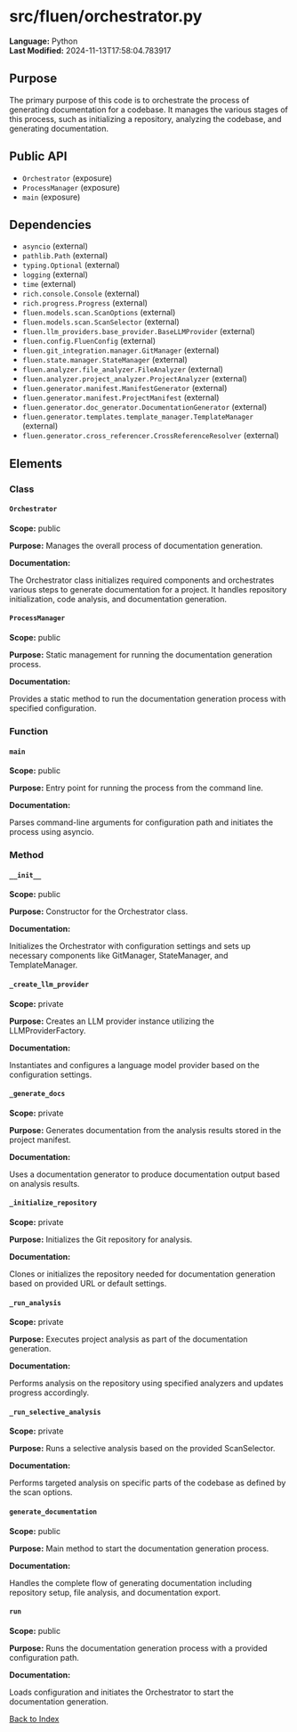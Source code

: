 # src/fluen/orchestrator.py

**Language:** Python  
**Last Modified:** 2024-11-13T17:58:04.783917

## Purpose

The primary purpose of this code is to orchestrate the process of generating documentation for a codebase. It manages the various stages of this process, such as initializing a repository, analyzing the codebase, and generating documentation.

## Public API

- `Orchestrator` (exposure)
- `ProcessManager` (exposure)
- `main` (exposure)

## Dependencies

- `asyncio` (external)
- `pathlib.Path` (external)
- `typing.Optional` (external)
- `logging` (external)
- `time` (external)
- `rich.console.Console` (external)
- `rich.progress.Progress` (external)
- `fluen.models.scan.ScanOptions` (external)
- `fluen.models.scan.ScanSelector` (external)
- `fluen.llm_providers.base_provider.BaseLLMProvider` (external)
- `fluen.config.FluenConfig` (external)
- `fluen.git_integration.manager.GitManager` (external)
- `fluen.state.manager.StateManager` (external)
- `fluen.analyzer.file_analyzer.FileAnalyzer` (external)
- `fluen.analyzer.project_analyzer.ProjectAnalyzer` (external)
- `fluen.generator.manifest.ManifestGenerator` (external)
- `fluen.generator.manifest.ProjectManifest` (external)
- `fluen.generator.doc_generator.DocumentationGenerator` (external)
- `fluen.generator.templates.template_manager.TemplateManager` (external)
- `fluen.generator.cross_referencer.CrossReferenceResolver` (external)

## Elements

### Class

#### `Orchestrator`

**Scope:** public

**Purpose:** Manages the overall process of documentation generation.

**Documentation:**

The Orchestrator class initializes required components and orchestrates various steps to generate documentation for a project. It handles repository initialization, code analysis, and documentation generation.

#### `ProcessManager`

**Scope:** public

**Purpose:** Static management for running the documentation generation process.

**Documentation:**

Provides a static method to run the documentation generation process with specified configuration.

### Function

#### `main`

**Scope:** public

**Purpose:** Entry point for running the process from the command line.

**Documentation:**

Parses command-line arguments for configuration path and initiates the process using asyncio.

### Method

#### `__init__`

**Scope:** public

**Purpose:** Constructor for the Orchestrator class.

**Documentation:**

Initializes the Orchestrator with configuration settings and sets up necessary components like GitManager, StateManager, and TemplateManager.

#### `_create_llm_provider`

**Scope:** private

**Purpose:** Creates an LLM provider instance utilizing the LLMProviderFactory.

**Documentation:**

Instantiates and configures a language model provider based on the configuration settings.

#### `_generate_docs`

**Scope:** private

**Purpose:** Generates documentation from the analysis results stored in the project manifest.

**Documentation:**

Uses a documentation generator to produce documentation output based on analysis results.

#### `_initialize_repository`

**Scope:** private

**Purpose:** Initializes the Git repository for analysis.

**Documentation:**

Clones or initializes the repository needed for documentation generation based on provided URL or default settings.

#### `_run_analysis`

**Scope:** private

**Purpose:** Executes project analysis as part of the documentation generation.

**Documentation:**

Performs analysis on the repository using specified analyzers and updates progress accordingly.

#### `_run_selective_analysis`

**Scope:** private

**Purpose:** Runs a selective analysis based on the provided ScanSelector.

**Documentation:**

Performs targeted analysis on specific parts of the codebase as defined by the scan options.

#### `generate_documentation`

**Scope:** public

**Purpose:** Main method to start the documentation generation process.

**Documentation:**

Handles the complete flow of generating documentation including repository setup, file analysis, and documentation export.

#### `run`

**Scope:** public

**Purpose:** Runs the documentation generation process with a provided configuration path.

**Documentation:**

Loads configuration and initiates the Orchestrator to start the documentation generation.


[Back to Index](../README.md)